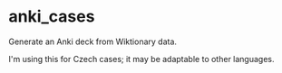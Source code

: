 # anki_cases
Generate an Anki deck from Wiktionary data.


I'm using this for Czech cases; it may be adaptable to other languages.
